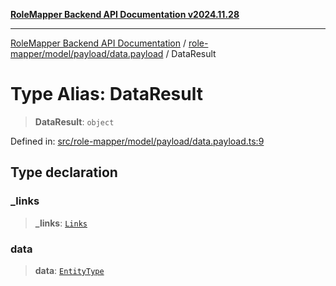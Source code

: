[**RoleMapper Backend API Documentation v2024.11.28**](../../../../../README.md)

***

[RoleMapper Backend API Documentation](../../../../../modules.md) / [role-mapper/model/payload/data.payload](../README.md) / DataResult

# Type Alias: DataResult

> **DataResult**: `object`

Defined in: [src/role-mapper/model/payload/data.payload.ts:9](https://github.com/FlowCraft-AG/RoleMapper/blob/ac5d66f12f967d3e6cc401aba4d232c3d8d25cca/backend/src/role-mapper/model/payload/data.payload.ts#L9)

## Type declaration

### \_links

> **\_links**: [`Links`](../../../types/link.type/type-aliases/Links.md)

### data

> **data**: [`EntityType`](../../../entity/entities.entity/type-aliases/EntityType.md)
